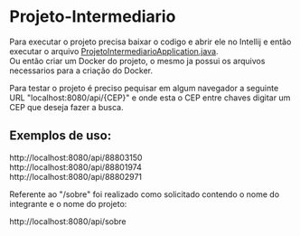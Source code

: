 # Projeto-Intermediario
Para executar o projeto precisa baixar o codigo e abrir ele no Intellij e então executar o arquivo [ProjetoIntermediarioApplication.java](src/main/java/com/fontanella/Projeto_Intermediario/ProjetoIntermediarioApplication.java). <br>
Ou então criar um Docker do projeto, o mesmo ja possui os arquivos necessarios para a criação do Docker.

Para testar o projeto é preciso pequisar em algum navegador a seguinte URL "localhost:8080/api/{CEP}" e onde esta o CEP entre chaves digitar um CEP que deseja fazer a busca.

Exemplos de uso:
-
http://localhost:8080/api/88803150 <br>
http://localhost:8080/api/88801974 <br>
http://localhost:8080/api/88802971

Referente ao "/sobre" foi realizado como solicitado contendo o nome do integrante e o nome do projeto:

http://localhost:8080/api/sobre
